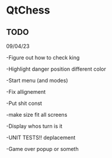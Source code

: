 # QtChess

## TODO

09/04/23

-Figure out how to check king

-Highlight danger position different color

-Start menu (and modes)

-Fix allignement

-Put shit const

-make size fit all screens

-Display whos turn is it

-UNIT TESTS!! deplacement

-Game over popup or someth
